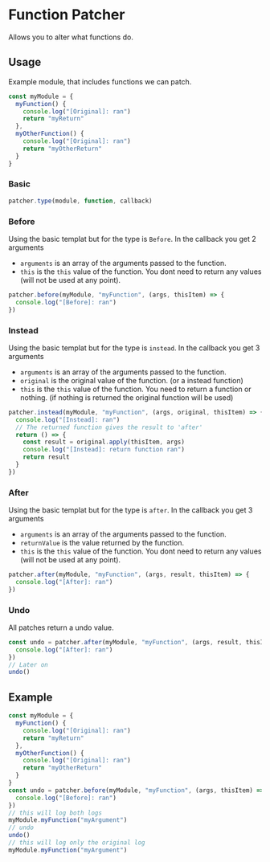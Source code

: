 # Function Patcher
Allows you to alter what functions do.
## Usage
Example module, that includes functions we can patch.
```js
const myModule = {
  myFunction() {
    console.log("[Original]: ran")
    return "myReturn"
  },
  myOtherFunction() {
    console.log("[Original]: ran")
    return "myOtherReturn"
  }
}
```
### Basic
```js
patcher.type(module, function, callback)
```
### Before
Using the basic templat but for the type is `Before`.
In the callback you get 2 arguments
* `arguments` is an array of the arguments passed to the function.
* `this` is the `this` value of the function.
You dont need to return any values (will not be used at any point).
```js
patcher.before(myModule, "myFunction", (args, thisItem) => {
  console.log("[Before]: ran")
})
```
### Instead
Using the basic templat but for the type is `instead`.
In the callback you get 3 arguments
* `arguments` is an array of the arguments passed to the function.
* `original` is the original value of the function. (or a instead function)
* `this` is the `this` value of the function.
You need to return a function or nothing. (if nothing is returned the original function will be used)
```js
patcher.instead(myModule, "myFunction", (args, original, thisItem) => {
  console.log("[Instead]: ran")
  // The returned function gives the result to 'after'
  return () => {
    const result = original.apply(thisItem, args)
    console.log("[Instead]: return function ran")
    return result
  }
})
```
### After
Using the basic templat but for the type is `after`.
In the callback you get 3 arguments
* `arguments` is an array of the arguments passed to the function.
* `returnValue` is the value returned by the function.
* `this` is the `this` value of the function.
You dont need to return any values (will not be used at any point).
```js
patcher.after(myModule, "myFunction", (args, result, thisItem) => {
  console.log("[After]: ran")
})
```
### Undo
All patches return a undo value.
```js
const undo = patcher.after(myModule, "myFunction", (args, result, thisItem) => {
  console.log("[After]: ran")
})
// Later on
undo()
```
## Example
```js
const myModule = {
  myFunction() {
    console.log("[Original]: ran")
    return "myReturn"
  },
  myOtherFunction() {
    console.log("[Original]: ran")
    return "myOtherReturn"
  }
}
const undo = patcher.before(myModule, "myFunction", (args, thisItem) => {
  console.log("[Before]: ran")
})
// this will log both logs
myModule.myFunction("myArgument")
// undo
undo()
// this will log only the original log
myModule.myFunction("myArgument")
```